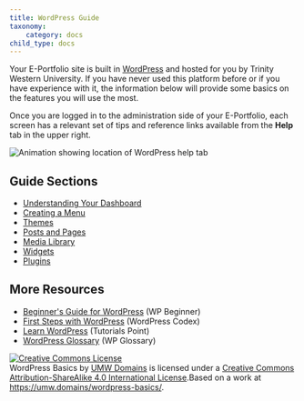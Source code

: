 ```yaml
---
title: WordPress Guide
taxonomy:
    category: docs
child_type: docs
---
```



Your E-Portfolio site is built in [WordPress](http://wordpress.org/) and hosted for you by Trinity Western University. If you have never used this platform before or if you have experience with it, the information below will provide some basics on the features you will use the most.

Once you are logged in to the administration side of your E-Portfolio, each screen has a relevant set of tips and reference links available from the **Help** tab in the upper right.

![Animation showing location of WordPress help tab](http://create.twu.ca/eportfolios/files/2018/08/contextual-help.gif)

Guide Sections
--------------

-   [Understanding Your Dashboard](https://create.twu.ca/eportfolios/wordpress/understanding-your-dashboard/)
-   [Creating a Menu](https://create.twu.ca/eportfolios/wordpress/creating-a-menu/)
-   [Themes](https://create.twu.ca/eportfolios/wordpress/themes/)
-   [Posts and Pages](https://create.twu.ca/eportfolios/wordpress/posts-and-pages/)
-   [Media Library](https://create.twu.ca/eportfolios/wordpress/media-library/)
-   [Widgets](https://create.twu.ca/eportfolios/wordpress/widgets/)
-   [Plugins](https://create.twu.ca/eportfolios/wordpress/plugins/)

More Resources
--------------

-   [Beginner's Guide for WordPress](http://www.wpbeginner.com/) (WP Beginner)
-   [First Steps with WordPress](https://codex.wordpress.org/First_Steps_With_WordPress) (WordPress Codex)
-   [Learn WordPress](https://www.tutorialspoint.com/wordpress/) (Tutorials Point)
-   [WordPress Glossary](https://www.wpglossary.net/) (WP Glossary)

<a rel="license" href="http://creativecommons.org/licenses/by-sa/4.0/"><img alt="Creative Commons License" style="border-width:0" src="https://i.creativecommons.org/l/by-sa/4.0/88x31.png" /></a><br /><span xmlns:dct="http://purl.org/dc/terms/" property="dct:title">WordPress Basics</span> by <a xmlns:cc="http://creativecommons.org/ns#" href="https://umw.domains/wordpress-basics/" property="cc:attributionName" rel="cc:attributionURL">UMW Domains</a> is licensed under a <a rel="license" href="http://creativecommons.org/licenses/by-sa/4.0/">Creative Commons Attribution-ShareAlike 4.0 International License</a>.Based on a work at <a xmlns:dct="http://purl.org/dc/terms/" href="https://umw.domains/wordpress-basics/" rel="dct:source">https://umw.domains/wordpress-basics/</a>.

